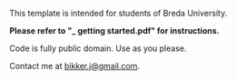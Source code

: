 This template is intended for students of Breda University.

**Please refer to "_ getting started.pdf" for instructions.**

Code is fully public domain. Use as you please.

Contact me at bikker.j@gmail.com.